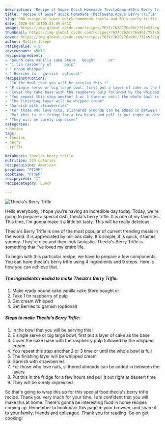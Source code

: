 ```yaml
---
description: "Recipe of Super Quick Homemade Thecla&amp;#39;s Berry Trifle"
title: "Recipe of Super Quick Homemade Thecla&amp;#39;s Berry Trifle"
slug: 988-recipe-of-super-quick-homemade-thecla-and-39-s-berry-trifle
date: 2020-08-16T05:51:05.641Z
image: https://img-global.cpcdn.com/recipes/7637c7b20776a9bf/751x532cq70/theclas-berry-trifle-recipe-main-photo.jpg
thumbnail: https://img-global.cpcdn.com/recipes/7637c7b20776a9bf/751x532cq70/theclas-berry-trifle-recipe-main-photo.jpg
cover: https://img-global.cpcdn.com/recipes/7637c7b20776a9bf/751x532cq70/theclas-berry-trifle-recipe-main-photo.jpg
author: Mattie Joseph
ratingvalue: 4.5
reviewcount: 49870
recipeingredient:
- "pound cake vanilla cake Store   bought      or"
- "1 tin raspberry of      pulp"
- " cream Whipped"
- " Berries to   garnish  optional"
recipeinstructions:
- "In the bowl that you will be serving this i"
- "E single serve or big large bowl, first put a layer of cake as the base"
- "Cover the cake base with the raspberry pulp followed by the whipped cream"
- "You repeat this step another 2 or 3 time or until the whole bowl is full"
- "The finishing layer will be whipped cream"
- "Garnish with strawberries"
- "For those who love nuts, slithered almonds can be added in between the layers"
- "Put this in the fridge for a few hours and pull it out right at dessert time"
- "They will be surely impressed"
categories:
- Recipe
tags:
- theclas
- berry
- trifle

katakunci: theclas berry trifle 
nutrition: 253 calories
recipecuisine: American
preptime: "PT29M"
cooktime: "PT36M"
recipeyield: "1"
recipecategory: Lunch

---
```



![Thecla&#39;s Berry Trifle](https://img-global.cpcdn.com/recipes/7637c7b20776a9bf/751x532cq70/theclas-berry-trifle-recipe-main-photo.jpg)

Hello everybody, I hope you're having an incredible day today. Today, we're going to prepare a special dish, thecla&#39;s berry trifle. It is one of my favorites. This time, I'm gonna make it a little bit tasty. This will be really delicious.

Thecla&#39;s Berry Trifle is one of the most popular of current trending meals in the world. It is appreciated by millions daily. It's simple, it is quick, it tastes yummy. They're nice and they look fantastic. Thecla&#39;s Berry Trifle is something that I've loved my entire life.




To begin with this particular recipe, we have to prepare a few components. You can have thecla&#39;s berry trifle using 4 ingredients and 9 steps. Here is how you can achieve that.

<!--inarticleads1-->

##### The ingredients needed to make Thecla&#39;s Berry Trifle:

1. Make ready pound cake vanilla cake Store   bought      or
1. Take 1 tin raspberry of      pulp
1. Get  cream Whipped
1. Get  Berries to   garnish  (optional)




<!--inarticleads2-->

##### Steps to make Thecla&#39;s Berry Trifle:

1. In the bowl that you will be serving this i
1. E single serve or big large bowl, first put a layer of cake as the base
1. Cover the cake base with the raspberry pulp followed by the whipped cream
1. You repeat this step another 2 or 3 time or until the whole bowl is full
1. The finishing layer will be whipped cream
1. Garnish with strawberries
1. For those who love nuts, slithered almonds can be added in between the layers
1. Put this in the fridge for a few hours and pull it out right at dessert time
1. They will be surely impressed




So that's going to wrap this up for this special food thecla&#39;s berry trifle recipe. Thank you very much for your time. I am confident that you will make this at home. There's gonna be interesting food in home recipes coming up. Remember to bookmark this page in your browser, and share it to your family, friends and colleague. Thank you for reading. Go on get cooking!
